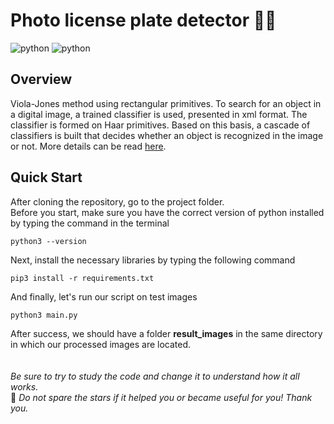 # Photo license plate detector 🕵🏻

![python](https://img.shields.io/badge/4.6.0-opencv-green?logo=opencv&logoColor=white)
![python](https://img.shields.io/badge/3.9.x-python-blue?logo=python&logoColor=white)

## Overview

Viola-Jones method using rectangular primitives. To search for an object in a digital image, a trained classifier is used, presented in xml format. The classifier is formed on Haar primitives. Based on this basis, a cascade of classifiers is built that decides whether an object is recognized in the image or not. More details can be read [here](https://docs.opencv.org/3.4/dc/d88/tutorial_traincascade.html).

## Quick Start

After cloning the repository, go to the project folder.\
Before you start, make sure you have the correct version of python installed by typing the command in the terminal

`python3 --version`

Next, install the necessary libraries by typing the following command

`pip3 install -r requirements.txt`

And finally, let's run our script on test images

`python3 main.py`

After success, we should have a folder **result_images** in the same directory in which our processed images are located.
\
\
\
_Be sure to try to study the code and change it to understand how it all works._\
🌟 *Do not spare the stars if it helped you or became useful for you! Thank you.*
